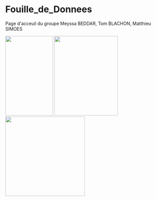 # Fouille_de_Donnees
Page d'acceuil du groupe Meyssa BEDDAR, Tom BLACHON, Matthieu SIMOES

<DIV class=toto>
  
  <img src="https://user-images.githubusercontent.com/72613969/108885128-b47ef580-7607-11eb-9342-6c32a4a504f2.jpg" width="150" height="250">
  <img src="https://user-images.githubusercontent.com/72613969/108885222-d5474b00-7607-11eb-9b74-22c7e3ebdcef.jpg" width="200" height="250">
  <img src="https://user-images.githubusercontent.com/72613969/108886341-26a40a00-7609-11eb-8c06-92a1072fd7a6.jpg" width="250" height="250">
  
</DIV>
